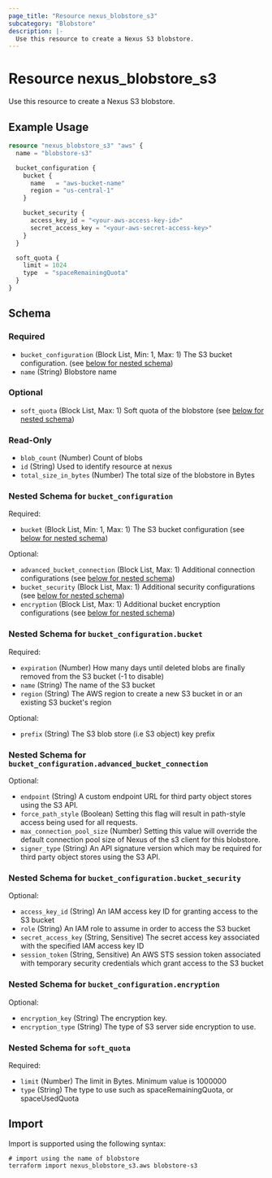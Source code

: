 ```yaml
---
page_title: "Resource nexus_blobstore_s3"
subcategory: "Blobstore"
description: |-
  Use this resource to create a Nexus S3 blobstore.
---
```

# Resource nexus_blobstore_s3
Use this resource to create a Nexus S3 blobstore.
## Example Usage
```terraform
resource "nexus_blobstore_s3" "aws" {
  name = "blobstore-s3"

  bucket_configuration {
    bucket {
      name   = "aws-bucket-name"
      region = "us-central-1"
    }

    bucket_security {
      access_key_id = "<your-aws-access-key-id>"
      secret_access_key = "<your-aws-secret-access-key>"
    }
  }

  soft_quota {
    limit = 1024
    type  = "spaceRemainingQuota"
  }
}
```
<!-- schema generated by tfplugindocs -->
## Schema

### Required

- `bucket_configuration` (Block List, Min: 1, Max: 1) The S3 bucket configuration. (see [below for nested schema](#nestedblock--bucket_configuration))
- `name` (String) Blobstore name

### Optional

- `soft_quota` (Block List, Max: 1) Soft quota of the blobstore (see [below for nested schema](#nestedblock--soft_quota))

### Read-Only

- `blob_count` (Number) Count of blobs
- `id` (String) Used to identify resource at nexus
- `total_size_in_bytes` (Number) The total size of the blobstore in Bytes

<a id="nestedblock--bucket_configuration"></a>
### Nested Schema for `bucket_configuration`

Required:

- `bucket` (Block List, Min: 1, Max: 1) The S3 bucket configuration (see [below for nested schema](#nestedblock--bucket_configuration--bucket))

Optional:

- `advanced_bucket_connection` (Block List, Max: 1) Additional connection configurations (see [below for nested schema](#nestedblock--bucket_configuration--advanced_bucket_connection))
- `bucket_security` (Block List, Max: 1) Additional security configurations (see [below for nested schema](#nestedblock--bucket_configuration--bucket_security))
- `encryption` (Block List, Max: 1) Additional bucket encryption configurations (see [below for nested schema](#nestedblock--bucket_configuration--encryption))

<a id="nestedblock--bucket_configuration--bucket"></a>
### Nested Schema for `bucket_configuration.bucket`

Required:

- `expiration` (Number) How many days until deleted blobs are finally removed from the S3 bucket (-1 to disable)
- `name` (String) The name of the S3 bucket
- `region` (String) The AWS region to create a new S3 bucket in or an existing S3 bucket's region

Optional:

- `prefix` (String) The S3 blob store (i.e S3 object) key prefix


<a id="nestedblock--bucket_configuration--advanced_bucket_connection"></a>
### Nested Schema for `bucket_configuration.advanced_bucket_connection`

Optional:

- `endpoint` (String) A custom endpoint URL for third party object stores using the S3 API.
- `force_path_style` (Boolean) Setting this flag will result in path-style access being used for all requests.
- `max_connection_pool_size` (Number) Setting this value will override the default connection pool size of Nexus of the s3 client for this blobstore.
- `signer_type` (String) An API signature version which may be required for third party object stores using the S3 API.


<a id="nestedblock--bucket_configuration--bucket_security"></a>
### Nested Schema for `bucket_configuration.bucket_security`

Optional:

- `access_key_id` (String) An IAM access key ID for granting access to the S3 bucket
- `role` (String) An IAM role to assume in order to access the S3 bucket
- `secret_access_key` (String, Sensitive) The secret access key associated with the specified IAM access key ID
- `session_token` (String, Sensitive) An AWS STS session token associated with temporary security credentials which grant access to the S3 bucket


<a id="nestedblock--bucket_configuration--encryption"></a>
### Nested Schema for `bucket_configuration.encryption`

Optional:

- `encryption_key` (String) The encryption key.
- `encryption_type` (String) The type of S3 server side encryption to use.



<a id="nestedblock--soft_quota"></a>
### Nested Schema for `soft_quota`

Required:

- `limit` (Number) The limit in Bytes. Minimum value is 1000000
- `type` (String) The type to use such as spaceRemainingQuota, or spaceUsedQuota
## Import
Import is supported using the following syntax:
```shell
# import using the name of blobstore
terraform import nexus_blobstore_s3.aws blobstore-s3
```
